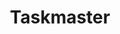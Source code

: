 ---
created: '2025-09-16T15:05:15.651960'
modified: '2025-09-19T21:15:49.098400'
ship_factor: 5
subtype: mcp-servers
tags: []
title: Taskmaster
type: tool
version: 1
---